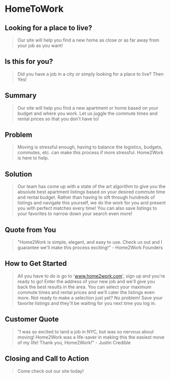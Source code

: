 # HomeToWork #

<!-- 
> This material was originally posted [here](http://www.quora.com/What-is-Amazons-approach-to-product-development-and-product-management). It is reproduced here for posterities sake.

There is an approach called "working backwards" that is widely used at Amazon. They work backwards from the customer, rather than starting with an idea for a product and trying to bolt customers onto it. While working backwards can be applied to any specific product decision, using this approach is especially important when developing new products or features.

For new initiatives a product manager typically starts by writing an internal press release announcing the finished product. The target audience for the press release is the new/updated product's customers, which can be retail customers or internal users of a tool or technology. Internal press releases are centered around the customer problem, how current solutions (internal or external) fail, and how the new product will blow away existing solutions.

If the benefits listed don't sound very interesting or exciting to customers, then perhaps they're not (and shouldn't be built). Instead, the product manager should keep iterating on the press release until they've come up with benefits that actually sound like benefits. Iterating on a press release is a lot less expensive than iterating on the product itself (and quicker!).

If the press release is more than a page and a half, it is probably too long. Keep it simple. 3-4 sentences for most paragraphs. Cut out the fat. Don't make it into a spec. You can accompany the press release with a FAQ that answers all of the other business or execution questions so the press release can stay focused on what the customer gets. My rule of thumb is that if the press release is hard to write, then the product is probably going to suck. Keep working at it until the outline for each paragraph flows. 

Oh, and I also like to write press-releases in what I call "Oprah-speak" for mainstream consumer products. Imagine you're sitting on Oprah's couch and have just explained the product to her, and then you listen as she explains it to her audience. That's "Oprah-speak", not "Geek-speak".

Once the project moves into development, the press release can be used as a touchstone; a guiding light. The product team can ask themselves, "Are we building what is in the press release?" If they find they're spending time building things that aren't in the press release (overbuilding), they need to ask themselves why. This keeps product development focused on achieving the customer benefits and not building extraneous stuff that takes longer to build, takes resources to maintain, and doesn't provide real customer benefit (at least not enough to warrant inclusion in the press release).
 -->
 
## Looking for a place to live? ##
  > Our site will help you find a new home as close or as far away from your job as you want!

## Is this for you? ##
  > Did you have a job in a city or simply looking for a place to live?  Then Yes!

## Summary ##
  > Our site will help you find a new apartment or home based on your budget and where you work.  Let us juggle the commute times and rental prices so that you don't have to!

## Problem ##
  > Moving is stressful enough, having to balance the logistics, budgets, commutes, etc. can make this process if more stressful.  Home2Work is here to help.

## Solution ##
  > Our team has come up with a state of the art algorithm to give you the absolute best apartment listings based on your desired commute time and rental budget.  Rather than having to sift through hundreds of listings and navigate this yourself, we do the work for you and present you with perfect matches every time! You can also save listings to your favorites to narrow down your search even more!

## Quote from You ##
  > "Home2Work is simple, elegant, and easy to use.  Check us out and I guarantee we'll make this process exciting!" - Home2Work Founders

## How to Get Started ##
  > All you have to do is go to 'www.home2work.com', sign up and you're ready to go! Enter the address of your new job and we'll give you back the best results in the area.  You can select your maximum commute times and rental prices and we'll cater the listings even more.  Not ready to make a selection just yet? No problem! Save your favorite listings and they'll be waiting for you next time you log in.

## Customer Quote ##
> "I was so excited to land a job in NYC, but was so nervous about moving! Home2Work was a life-saver in making this the easiest move of my life! Thank you, Home2Work!" - Justin Credible

## Closing and Call to Action ##
  > Come check out our site today!
